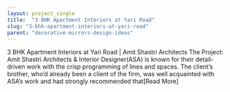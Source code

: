 ```yaml
---
layout: project_single
title:  "3 BHK Apartment Interiors at Yari Road"
slug: "3-bhk-apartment-interiors-at-yari-road"
parent: "decorative-mirrors-design-ideas"
---
```

3 BHK Apartment Interiors at Yari Road | Amit Shastri Architects The Project: Amit Shastri Architects & Interior Designer(ASA) is known for their detail-driven work with the crisp programming of lines and spaces. The client’s brother, who’d already been a client of the firm, was well acquainted with ASA’s work and had strongly recommended that[Read More]
